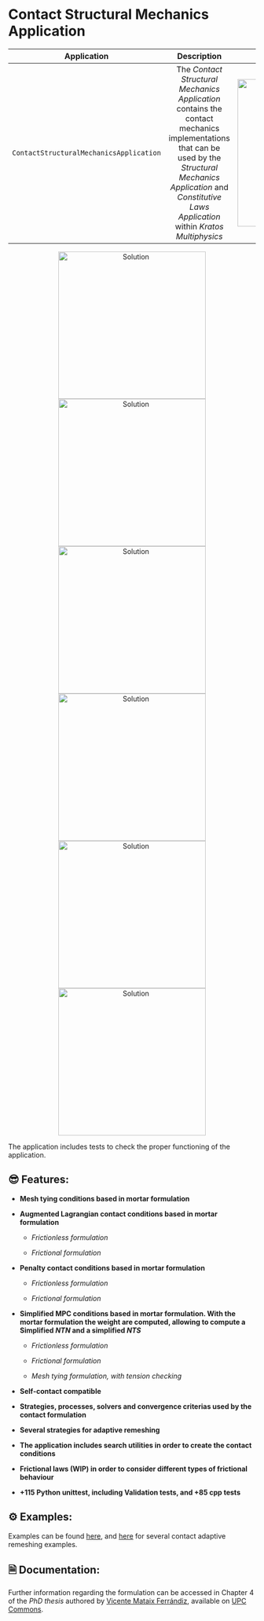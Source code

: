 # Contact Structural Mechanics Application 
 
 |             **Application**             |                                                                                    **Description**                                                                                    |                              **Status**                              | **Authors** |
|:---------------------------------------:|:-------------------------------------------------------------------------------------------------------------------------------------------------------------------------------------:|:--------------------------------------------------------------------:|:-----------:|
| `ContactStructuralMechanicsApplication` | The *Contact Structural Mechanics Application* contains the contact mechanics implementations that can be used by the *Structural Mechanics Application* and *Constitutive Laws Application* within *Kratos Multiphysics* | <img src="https://img.shields.io/badge/Status-%F0%9F%94%A7Maintained-blue"  width="300px"> | [*Vicente Mataix Ferrándiz*](mailto:vmataix@altair.com)  <br /> [*Alejandro Cornejo Velázquez*](mailto:acornejo@cimne.upc.edu)  |
 
<p align="center">
 <img src="https://raw.githubusercontent.com/KratosMultiphysics/Examples/master/contact_structural_mechanics/validation/double_arch/data/result.gif" alt="Solution" style="width: 300px;"/>
 <img src="https://raw.githubusercontent.com/KratosMultiphysics/Examples/master/contact_structural_mechanics/validation/double_arch/data/result_frictional.gif" alt="Solution" style="width: 300px;"/>
 <img src="https://raw.githubusercontent.com/KratosMultiphysics/Examples/master/contact_structural_mechanics/use_cases/in_ring/data/animation.gif" alt="Solution" style="width: 300px;"/>
 <img src="https://github.com/KratosMultiphysics/Examples/raw/master/contact_structural_mechanics/use_cases/hyperelastic_tubes/data/half_cylinders.gif" alt="Solution" style="width: 300px;"/>
 <img src="https://raw.githubusercontent.com/KratosMultiphysics/Examples/master/mmg_remeshing_examples/use_cases/contacting_cylinders/data/nodal_h.gif" alt="Solution" style="width: 300px;"/>
 <img src="https://raw.githubusercontent.com/KratosMultiphysics/Examples/master/contact_structural_mechanics/use_cases/self_contact/data/animation.gif" alt="Solution" style="width: 300px;"/>
</p>

The application includes tests to check the proper functioning of the application.
 
## 😎 Features: 
 
- **Mesh tying conditions based in mortar formulation**
 
- **Augmented Lagrangian contact conditions based in mortar formulation**
 
    * *Frictionless formulation*

    * *Frictional formulation*

- **Penalty contact conditions based in mortar formulation**

     * *Frictionless formulation*

     * *Frictional formulation*

- **Simplified **MPC** conditions based in mortar formulation. With the mortar formulation the weight are computed, allowing to compute a Simplified *NTN* and a simplified *NTS***

     * *Frictionless formulation*

     * *Frictional formulation*

     * *Mesh tying formulation, with tension checking*
 
- **Self-contact compatible**

- **Strategies, processes, solvers and convergence criterias used by the contact formulation**

- **Several strategies for adaptive remeshing**
 
- **The application includes search utilities in order to create the contact conditions**

- **Frictional laws (**WIP**) in order to consider different types of frictional behaviour**

- **+115 Python unittest, including Validation tests, and +85 cpp tests**

## ⚙️ Examples:

Examples can be found [here](https://github.com/KratosMultiphysics/Examples/tree/master/contact_structural_mechanics), and [here](https://github.com/KratosMultiphysics/Examples/tree/master/mmg_remeshing_examples/) for several contact adaptive remeshing examples.

## 🗎 Documentation:

Further information regarding the formulation can be accessed in Chapter 4 of the *PhD thesis* authored by [Vicente Mataix Ferrándiz](mailto:vmataix@altair.com), available on [UPC Commons](https://upcommons.upc.edu/bitstream/2117/328952/1/TVMF1de1.pdf).
